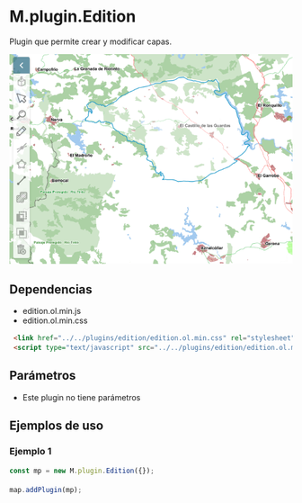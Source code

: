 # M.plugin.Edition

Plugin que permite crear y modificar capas.

![Imagen1](./img/edition_1.png)

## Dependencias

- edition.ol.min.js
- edition.ol.min.css


```html
 <link href="../../plugins/edition/edition.ol.min.css" rel="stylesheet" />
 <script type="text/javascript" src="../../plugins/edition/edition.ol.min.js"></script>
```

## Parámetros

- Este plugin no tiene parámetros

## Ejemplos de uso

### Ejemplo 1
```javascript
const mp = new M.plugin.Edition({});

map.addPlugin(mp);
```

